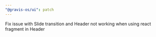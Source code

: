 ```yaml
---
"@gravis-os/ui": patch
---
```


Fix issue with Slide transition and Header not working when using react fragment in Header
